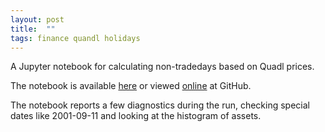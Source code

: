 ```yaml
---
layout: post
title:  ""
tags: finance quandl holidays
---
```


A Jupyter notebook for calculating non-tradedays based on Quadl prices.

The notebook is available [here](/notebooks/HolidaysFromQuandlPrices.ipynb)
or viewed [online](https://github.com/cygnyx/cygnyx.github.io/blob/master/notebooks/HolidaysFromQuandlPrices.ipynb) at GitHub.

The notebook reports a few diagnostics during the run, checking special dates like 2001-09-11
and looking at the histogram of assets.
